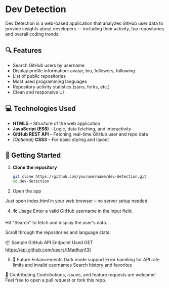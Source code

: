 # Dev Detection

Dev Detection is a web-based application that analyzes GitHub user data to provide insights about developers — including their activity, top repositories and overall coding trends.

## 🔍 Features

- Search GitHub users by username
- Display profile information: avatar, bio, followers, following
- List of public repositories
- Most used programming languages
- Repository activity statistics (stars, forks, etc.)
- Clean and responsive UI

## 💻 Technologies Used

- **HTML5** – Structure of the web application  
- **JavaScript (ES6)** – Logic, data fetching, and interactivity  
- **GitHub REST API** – Fetching real-time GitHub user and repo data  
- *(Optional)* **CSS3** – For basic styling and layout

## 🚀 Getting Started

1. **Clone the repository**

   ```bash
   git clone https://github.com/yourusername/dev-detection.git
   cd dev-detection


3. Open the app

Just open index.html in your web browser – no server setup needed.

4. 🛠️ Usage
Enter a valid GitHub username in the input field.

Hit "Search" to fetch and display the user's data.

Scroll through the repositories and language stats.

📦 Sample GitHub API Endpoint Used
GET https://api.github.com/users/(Madhun13}

5. 🎯 Future Enhancements
Dark mode support
Error handling for API rate limits and invalid usernames
Search history and favorites

🤝 Contributing
Contributions, issues, and feature requests are welcome!
Feel free to open a pull request or fork this repo.
